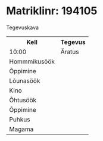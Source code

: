 <!DOCTYPE html>
<html> 
<body>

<h1>Matriklinr: 194105</h1>
<p>Tegevuskava</p>
<table style="width:100%">
  <tr>
    <th>Kell</th>
    <th>Tegevus</th>
  </tr>
  <tr>
    <td>10:00</td>
    <td>Äratus</td>
  </tr>
  <tr>
    <td:10:30</td>
    <td>Hommmikusöök</td>
  </tr>
  <tr>
    <td:11:00</td>
    <td>Õppimine</td>
  </tr>
  <tr>
    <td:14:30</td>
    <td>Lõunasöök</td>
  </tr>
  <tr>
    <td:15:00</td>
    <td>Kino</td>
  </tr>
  <tr>
    <td:18:00</td>
    <td>Õhtusöök</td>
  </tr>
  <tr>
    <td:19:00</td>
    <td>Õppimine</td>
  </tr>
  <tr>
    <td:21:00</td>
    <td>Puhkus</td>
  </tr>
  <tr>
    <td:23:00</td>
    <td>Magama</td>
  </tr>
</table>

</body>
</html>
